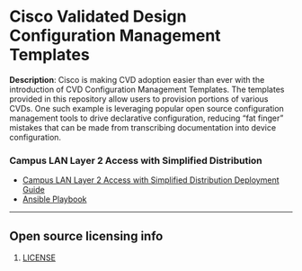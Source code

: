 # Cisco Validated Design Configuration Management Templates

**Description**:  Cisco is making CVD adoption easier than ever with the introduction of CVD Configuration Management Templates.  The templates provided in this repository allow users to provision portions of various CVDs. One such  example is leveraging popular open source configuration management tools to drive declarative configuration, reducing “fat finger” mistakes that can be made from transcribing documentation into device configuration.

### Campus LAN Layer 2 Access with Simplified Distribution
- [Campus LAN Layer 2 Access with Simplified Distribution Deployment Guide](https://www.cisco.com/c/dam/en/us/td/docs/solutions/CVD/Oct2015/CVD-Campus_LAN_L2_Access_Simplified_Dist_Deployment-Oct2015.pdf)
- [Ansible Playbook](campus-lan-layer-2-access/ansible)

----

## Open source licensing info
1. [LICENSE](LICENSE)
